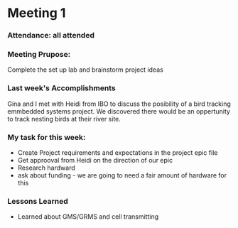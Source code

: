 # Meeting 1

### Attendance: all attended

### Meeting Prupose:
Complete the set up lab and brainstorm project ideas

### Last week's Accomplishments

Gina and I met with Heidi from IBO to discuss the posibility of a bird tracking emmbedded systems project.
We discovered there would be an oppertunity to track nesting birds at their river site.

### My task for this week:

- Create Project requirements and expectations in the project epic file
- Get approoval from Heidi on the direction of our epic
- Research hardward
- ask about funding - we are going to need a fair amount of hardware for this

### Lessons Learned
 - Learned about GMS/GRMS and cell transmitting